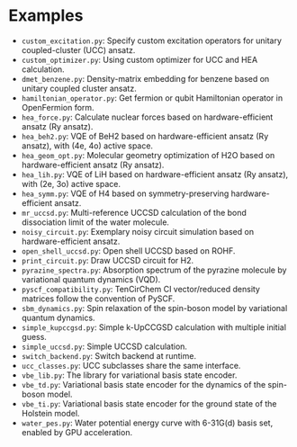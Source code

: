 # Examples

- `custom_excitation.py`: Specify custom excitation operators for unitary coupled-cluster (UCC) ansatz.
- `custom_optimizer.py`: Using custom optimizer for UCC and HEA calculation.
- `dmet_benzene.py`: Density-matrix embedding for benzene based on unitary coupled cluster ansatz.
- `hamiltonian_operator.py`: Get fermion or qubit Hamiltonian operator in OpenFermion form. 
- `hea_force.py`: Calculate nuclear forces based on hardware-efficient ansatz (Ry ansatz).
- `hea_beh2.py`: VQE of BeH2 based on hardware-efficient ansatz (Ry ansatz), with (4e, 4o) active space.
- `hea_geom_opt.py`: Molecular geometry optimization of H2O based on hardware-efficient ansatz (Ry ansatz).
- `hea_lih.py`: VQE of LiH based on hardware-efficient ansatz (Ry ansatz), with (2e, 3o) active space.
- `hea_symm.py`: VQE of H4 based on symmetry-preserving hardware-efficient ansatz.
- `mr_uccsd.py`: Multi-reference UCCSD calculation of the bond dissociation limit of the water molecule.
- `noisy_circuit.py`: Exemplary noisy circuit simulation based on hardware-efficient ansatz.
- `open_shell_uccsd.py`: Open shell UCCSD based on ROHF.
- `print_circuit.py`: Draw UCCSD circuit for H2.
- `pyrazine_spectra.py`: Absorption spectrum of the pyrazine molecule by variational quantum dynamics (VQD).
- `pyscf_compatibility.py`: TenCirChem CI vector/reduced density matrices follow the convention of PySCF.
- `sbm_dynamics.py`: Spin relaxation of the spin-boson model by variational quantum dynamics.
- `simple_kupccgsd.py`: Simple k-UpCCGSD calculation with multiple initial guess.
- `simple_uccsd.py`: Simple UCCSD calculation.
- `switch_backend.py`: Switch backend at runtime.
- `ucc_classes.py`: UCC subclasses share the same interface.
- `vbe_lib.py`: The library for variational basis state encoder.
- `vbe_td.py`: Variational basis state encoder for the dynamics of the spin-boson model.
- `vbe_ti.py`: Variational basis state encoder for the ground state of the Holstein model.
- `water_pes.py`: Water potential energy curve with 6-31G(d) basis set, enabled by GPU acceleration.
